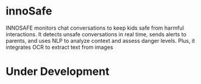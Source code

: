# innoSafe
INNOSAFE monitors chat conversations to keep kids safe from harmful interactions. It detects unsafe conversations in real time, sends alerts to parents, and uses NLP to analyze context and assess danger levels. Plus, it integrates OCR to extract text from images
# Under Development
